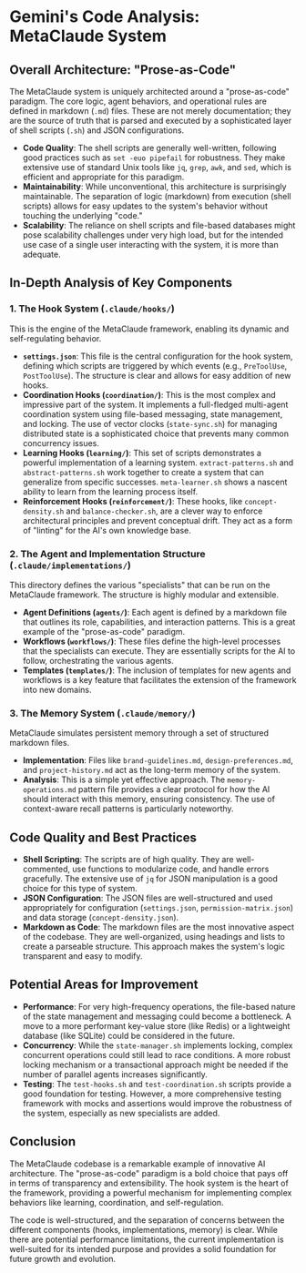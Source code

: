 # Gemini's Code Analysis: MetaClaude System

## Overall Architecture: "Prose-as-Code"

The MetaClaude system is uniquely architected around a "prose-as-code" paradigm. The core logic, agent behaviors, and operational rules are defined in markdown (`.md`) files. These are not merely documentation; they are the source of truth that is parsed and executed by a sophisticated layer of shell scripts (`.sh`) and JSON configurations.

*   **Code Quality**: The shell scripts are generally well-written, following good practices such as `set -euo pipefail` for robustness. They make extensive use of standard Unix tools like `jq`, `grep`, `awk`, and `sed`, which is efficient and appropriate for this paradigm.
*   **Maintainability**: While unconventional, this architecture is surprisingly maintainable. The separation of logic (markdown) from execution (shell scripts) allows for easy updates to the system's behavior without touching the underlying "code."
*   **Scalability**: The reliance on shell scripts and file-based databases might pose scalability challenges under very high load, but for the intended use case of a single user interacting with the system, it is more than adequate.

## In-Depth Analysis of Key Components

### 1. The Hook System (`.claude/hooks/`)

This is the engine of the MetaClaude framework, enabling its dynamic and self-regulating behavior.

*   **`settings.json`**: This file is the central configuration for the hook system, defining which scripts are triggered by which events (e.g., `PreToolUse`, `PostToolUse`). The structure is clear and allows for easy addition of new hooks.
*   **Coordination Hooks (`coordination/`)**: This is the most complex and impressive part of the system. It implements a full-fledged multi-agent coordination system using file-based messaging, state management, and locking. The use of vector clocks (`state-sync.sh`) for managing distributed state is a sophisticated choice that prevents many common concurrency issues.
*   **Learning Hooks (`learning/`)**: This set of scripts demonstrates a powerful implementation of a learning system. `extract-patterns.sh` and `abstract-patterns.sh` work together to create a system that can generalize from specific successes. `meta-learner.sh` shows a nascent ability to learn from the learning process itself.
*   **Reinforcement Hooks (`reinforcement/`)**: These hooks, like `concept-density.sh` and `balance-checker.sh`, are a clever way to enforce architectural principles and prevent conceptual drift. They act as a form of "linting" for the AI's own knowledge base.

### 2. The Agent and Implementation Structure (`.claude/implementations/`)

This directory defines the various "specialists" that can be run on the MetaClaude framework. The structure is highly modular and extensible.

*   **Agent Definitions (`agents/`)**: Each agent is defined by a markdown file that outlines its role, capabilities, and interaction patterns. This is a great example of the "prose-as-code" paradigm.
*   **Workflows (`workflows/`)**: These files define the high-level processes that the specialists can execute. They are essentially scripts for the AI to follow, orchestrating the various agents.
*   **Templates (`templates/`)**: The inclusion of templates for new agents and workflows is a key feature that facilitates the extension of the framework into new domains.

### 3. The Memory System (`.claude/memory/`)

MetaClaude simulates persistent memory through a set of structured markdown files.

*   **Implementation**: Files like `brand-guidelines.md`, `design-preferences.md`, and `project-history.md` act as the long-term memory of the system.
*   **Analysis**: This is a simple yet effective approach. The `memory-operations.md` pattern file provides a clear protocol for how the AI should interact with this memory, ensuring consistency. The use of context-aware recall patterns is particularly noteworthy.

## Code Quality and Best Practices

*   **Shell Scripting**: The scripts are of high quality. They are well-commented, use functions to modularize code, and handle errors gracefully. The extensive use of `jq` for JSON manipulation is a good choice for this type of system.
*   **JSON Configuration**: The JSON files are well-structured and used appropriately for configuration (`settings.json`, `permission-matrix.json`) and data storage (`concept-density.json`).
*   **Markdown as Code**: The markdown files are the most innovative aspect of the codebase. They are well-organized, using headings and lists to create a parseable structure. This approach makes the system's logic transparent and easy to modify.

## Potential Areas for Improvement

*   **Performance**: For very high-frequency operations, the file-based nature of the state management and messaging could become a bottleneck. A move to a more performant key-value store (like Redis) or a lightweight database (like SQLite) could be considered in the future.
*   **Concurrency**: While the `state-manager.sh` implements locking, complex concurrent operations could still lead to race conditions. A more robust locking mechanism or a transactional approach might be needed if the number of parallel agents increases significantly.
*   **Testing**: The `test-hooks.sh` and `test-coordination.sh` scripts provide a good foundation for testing. However, a more comprehensive testing framework with mocks and assertions would improve the robustness of the system, especially as new specialists are added.

## Conclusion

The MetaClaude codebase is a remarkable example of innovative AI architecture. The "prose-as-code" paradigm is a bold choice that pays off in terms of transparency and extensibility. The hook system is the heart of the framework, providing a powerful mechanism for implementing complex behaviors like learning, coordination, and self-regulation.

The code is well-structured, and the separation of concerns between the different components (hooks, implementations, memory) is clear. While there are potential performance limitations, the current implementation is well-suited for its intended purpose and provides a solid foundation for future growth and evolution.
